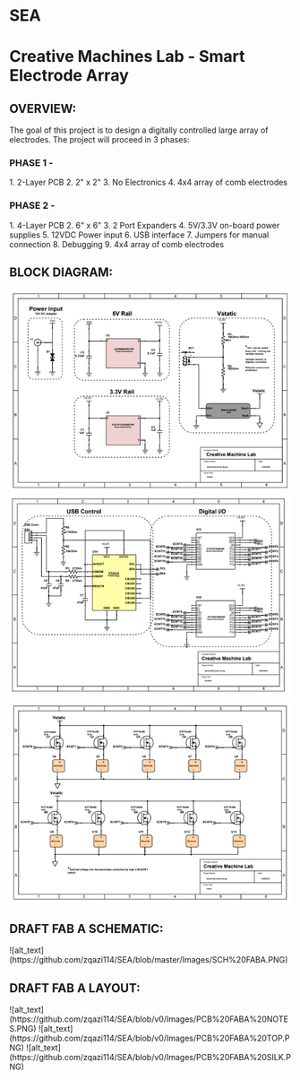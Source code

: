 # SEA
<h1>
Creative Machines Lab - Smart Electrode Array
</h1>

<h2>OVERVIEW: </h2>
The goal of this project is to design a digitally controlled large array of electrodes. The project will proceed in 3 phases:

<h3>PHASE 1 - </h3>
1. 2-Layer PCB
2. 2" x 2" 
3. No Electronics
4. 4x4 array of comb electrodes

<h3>PHASE 2 - </h3>
1. 4-Layer PCB
2. 6" x 6" 
3. 2 Port Expanders
4. 5V/3.3V on-board power supplies
5. 12VDC Power input
6. USB interface
7. Jumpers for manual connection
8. Debugging
9. 4x4 array of comb electrodes

<h2>BLOCK DIAGRAM:</h2>

![alt text](https://github.com/zqazi114/SEA/blob/master/Images/BD%201.PNG)
![alt text](https://github.com/zqazi114/SEA/blob/master/Images/BD%202.PNG)
![alt text](https://github.com/zqazi114/SEA/blob/master/Images/BD%203.PNG)

<h2>DRAFT FAB A SCHEMATIC:</h2>
![alt_text](https://github.com/zqazi114/SEA/blob/master/Images/SCH%20FABA.PNG)

<h2>DRAFT FAB A LAYOUT:</h2>
![alt_text](https://github.com/zqazi114/SEA/blob/v0/Images/PCB%20FABA%20NOTES.PNG)
![alt_text](https://github.com/zqazi114/SEA/blob/v0/Images/PCB%20FABA%20TOP.PNG)
![alt_text](https://github.com/zqazi114/SEA/blob/v0/Images/PCB%20FABA%20SILK.PNG)

